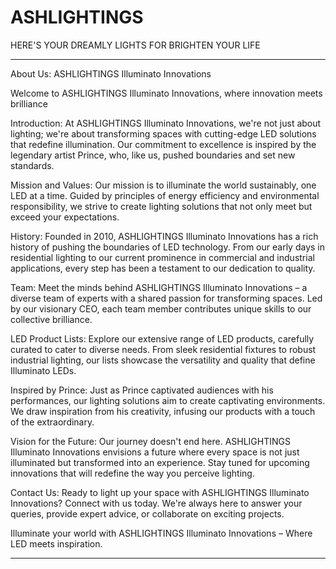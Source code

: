# ASHLIGHTINGS
HERE'S YOUR DREAMLY LIGHTS FOR BRIGHTEN YOUR LIFE



---

About Us: ASHLIGHTINGS Illuminato Innovations

Welcome to ASHLIGHTINGS Illuminato Innovations, where innovation meets brilliance

Introduction:
At ASHLIGHTINGS Illuminato Innovations, we're not just about lighting; we're about transforming spaces with cutting-edge LED solutions that redefine illumination. Our commitment to excellence is inspired by the legendary artist Prince, who, like us, pushed boundaries and set new standards.

Mission and Values:
Our mission is to illuminate the world sustainably, one LED at a time. Guided by principles of energy efficiency and environmental responsibility, we strive to create lighting solutions that not only meet but exceed your expectations.

History:
Founded in 2010, ASHLIGHTINGS Illuminato Innovations has a rich history of pushing the boundaries of LED technology. From our early days in residential lighting to our current prominence in commercial and industrial applications, every step has been a testament to our dedication to quality.

Team:
Meet the minds behind ASHLIGHTINGS Illuminato Innovations – a diverse team of experts with a shared passion for transforming spaces. Led by our visionary CEO, each team member contributes unique skills to our collective brilliance.

LED Product Lists:
Explore our extensive range of LED products, carefully curated to cater to diverse needs. From sleek residential fixtures to robust industrial lighting, our lists showcase the versatility and quality that define Illuminato LEDs.

Inspired by Prince:
Just as Prince captivated audiences with his performances, our lighting solutions aim to create captivating environments. We draw inspiration from his creativity, infusing our products with a touch of the extraordinary.

Vision for the Future:
Our journey doesn't end here. ASHLIGHTINGS Illuminato Innovations envisions a future where every space is not just illuminated but transformed into an experience. Stay tuned for upcoming innovations that will redefine the way you perceive lighting.

Contact Us:
Ready to light up your space with ASHLIGHTINGS Illuminato Innovations? Connect with us today. We're always here to answer your queries, provide expert advice, or collaborate on exciting projects.

Illuminate your world with ASHLIGHTINGS Illuminato Innovations – Where LED meets inspiration.

--- 

